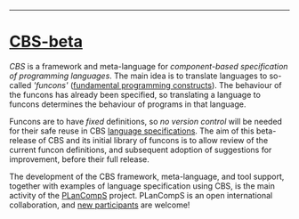 ---

[CBS-beta]
==========

_CBS_ is a framework and meta-language for _component-based specification of
programming languages_. The main idea is to translate languages to so-called
_'funcons'_ ([fundamental programming constructs]). The behaviour of the funcons
has already been specified, so translating a language to funcons determines the
behaviour of programs in that language.

Funcons are to have *fixed* definitions, so *no version control* will be needed
for their safe reuse in CBS [language specifications]. The aim of this beta-release
of CBS and its initial library of funcons is to allow review of the current 
funcon definitions, and subsequent adoption of suggestions for improvement,
before their full release.

The development of the CBS framework, meta-language, and tool support,
together with examples of language specification using CBS,
is the main activity of the [PLanCompS] project.
PLanCompS is an open international collaboration,
and [new participants] are welcome!

[PLanCompS]: https://plancomps.github.io

[CBS-beta]: https://plancomps.github.io/CBS-beta

[New participants]: https://plancomps.github.io/CBS-beta/docs/Contributors

[Fundamental programming constructs]: https://plancomps.github.io/CBS-beta/docs/Funcons-beta

[Language specifications]: https://plancomps.github.io/CBS-beta/docs/Languages-beta
